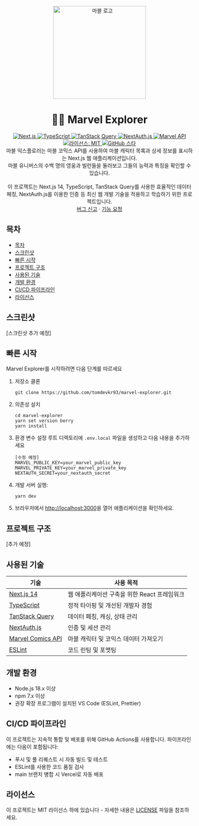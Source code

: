 <p align="center">
    <img src="https://github.com/user-attachments/assets/1d0e9d09-cd35-492b-99f0-55d99a3f1252" alt="마블 로고" width=250 height=250>
</p>

<h1 align="center">🦸‍♂️ Marvel Explorer</h1>

<p align="center">
<a href="https://nextjs.org/">
  <img src="https://img.shields.io/badge/Next.js-14-black?style=flat&logo=next.js" alt="Next.js">
</a>
<a href="https://www.typescriptlang.org/">
  <img src="https://img.shields.io/badge/TypeScript-5.0-blue?style=flat&logo=typescript" alt="TypeScript">
</a>
<a href="https://tanstack.com/query/latest">
  <img src="https://img.shields.io/badge/TanStack%20Query-5.0-ff4154?style=flat&logo=react-query" alt="TanStack Query">
</a>
<a href="https://next-auth.js.org/">
  <img src="https://img.shields.io/badge/NextAuth.js-4.0-green?style=flat&logo=next.js" alt="NextAuth.js">
</a>
<a href="https://developer.marvel.com/">
  <img src="https://img.shields.io/badge/Marvel%20API-Comics-red?style=flat&logo=marvel" alt="Marvel API">
</a>
<a href="https://github.com/tomdevkr93/marvel-explorer/blob/main/LICENSE">
<img src="https://img.shields.io/github/license/tomdevkr93/marvel-explorer?color=red" alt="라이선스: MIT" />
</a>
<a href="https://github.com/tomdevkr93/marvel-explorer">
<img src="https://img.shields.io/github/stars/tomdevkr93/marvel-explorer.svg?style=flat&logo=github&colorB=deeppink&label=stars" alt="GitHub 스타">
</a>

<br>
마블 익스플로러는 마블 코믹스 API를 사용하여 마블 캐릭터 목록과 상세 정보를 표시하는 Next.js 웹 애플리케이션입니다.<br />
마블 유니버스의 수백 명의 영웅과 빌런들을 둘러보고 그들의 능력과 특징을 확인할 수 있습니다.
<br>
<br>
이 프로젝트는 Next.js 14, TypeScript, TanStack Query를 사용한 효율적인 데이터 페칭, NextAuth.js를 이용한 인증 등 최신 웹 개발 기술을 적용하고 학습하기 위한 프로젝트입니다.
<br>
<a href="https://github.com/tomdevkr93/marvel-explorer/issues/new">버그 신고</a>
·
<a href="https://github.com/tomdevkr93/marvel-explorer/issues/new">기능 요청</a>
<br>
</p>

## 목차

- [목차](#목차)
- [스크린샷](#스크린샷)
- [빠른 시작](#빠른-시작)
- [프로젝트 구조](#프로젝트-구조)
- [사용된 기술](#사용된-기술)
- [개발 환경](#개발-환경)
- [CI/CD 파이프라인](#cicd-파이프라인)
- [라이선스](#라이선스)

## 스크린샷

[스크린샷 추가 예정]

## 빠른 시작

Marvel Explorer를 시작하려면 다음 단계를 따르세요

1. 저장소 클론

   ```
   git clone https://github.com/tomdevkr93/marvel-explorer.git
   ```

2. 의존성 설치

   ```
   cd marvel-explorer
   yarn set version berry
   yarn install
   ```

3. 환경 변수 설정
   루트 디렉토리에 `.env.local` 파일을 생성하고 다음 내용을 추가하세요

   ```
   [수정 예정]
   MARVEL_PUBLIC_KEY=your_marvel_public_key
   MARVEL_PRIVATE_KEY=your_marvel_private_key
   NEXTAUTH_SECRET=your_nextauth_secret
   ```

4. 개발 서버 실행:

   ```
   yarn dev
   ```

5. 브라우저에서 [http://localhost:3000](http://localhost:3000)을 열어 애플리케이션을 확인하세요.

## 프로젝트 구조

[추가 예정]

<!-- - **pages**: Next.js 페이지 및 API 라우트
- **components**: 재사용 가능한 React 컴포넌트
- **lib**: 핵심 유틸리티, API 클라이언트, 헬퍼 함수
- **hooks**: 커스텀 React 훅
- **types**: TypeScript 타입 정의
- **styles**: 전역 스타일 및 CSS 모듈

```
📦marvel-explorer
┣ 📂components
┃ ┣ 📂layout
┃ ┣ 📂ui
┃ ┗ 📂characters
┣ 📂pages
┃ ┣ 📂api
┃ ┣ 📂auth
┃ ┗ 📂characters
┣ 📂lib
┃ ┣ 📂api
┃ ┣ 📂auth
┃ ┗ 📂utils
┣ 📂hooks
┣ 📂types
┣ 📂styles
┣ 📜next.config.js
┣ 📜package.json
┗ 📜tsconfig.json
``` -->

## 사용된 기술

| 기술                                                | 사용 목적                                    |
| --------------------------------------------------- | -------------------------------------------- |
| [Next.js 14](https://nextjs.org/)                   | 웹 애플리케이션 구축을 위한 React 프레임워크 |
| [TypeScript](https://www.typescriptlang.org/)       | 정적 타이핑 및 개선된 개발자 경험            |
| [TanStack Query](https://tanstack.com/query/latest) | 데이터 페칭, 캐싱, 상태 관리                 |
| [NextAuth.js](https://next-auth.js.org/)            | 인증 및 세션 관리                            |
| [Marvel Comics API](https://developer.marvel.com/)  | 마블 캐릭터 및 코믹스 데이터 가져오기        |
| [ESLint](https://eslint.org/)                       | 코드 린팅 및 포맷팅                          |

## 개발 환경

- Node.js 18.x 이상
- npm 7.x 이상
- 권장 확장 프로그램이 설치된 VS Code (ESLint, Prettier)

## CI/CD 파이프라인

이 프로젝트는 지속적 통합 및 배포를 위해 GitHub Actions를 사용합니다. 파이프라인에는 다음이 포함됩니다:

- 푸시 및 풀 리퀘스트 시 자동 빌드 및 테스트
- ESLint를 사용한 코드 품질 검사
- main 브랜치 병합 시 Vercel로 자동 배포

## 라이선스

이 프로젝트는 MIT 라이선스 하에 있습니다 - 자세한 내용은 [LICENSE](LICENSE) 파일을 참조하세요.
